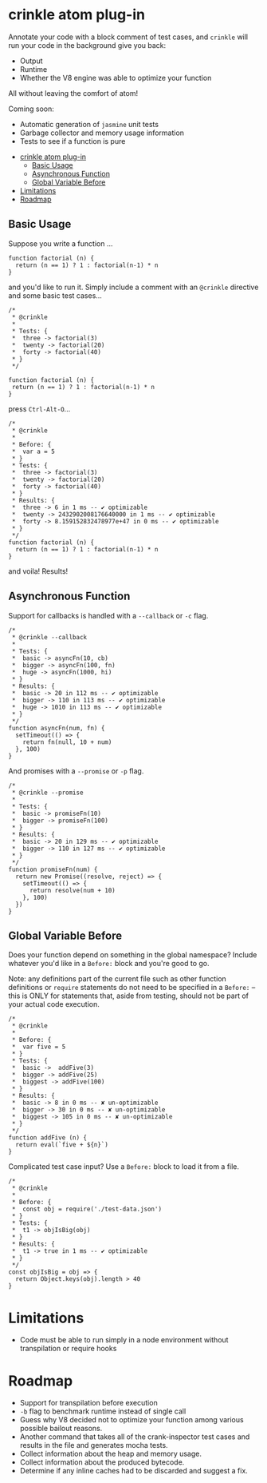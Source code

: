 # crinkle atom plug-in

Annotate your code with a block comment of test cases, and `crinkle`
will run your code in the background give you back:
* Output
* Runtime
* Whether the V8 engine was able to optimize your function

All without leaving the comfort of atom!

Coming soon:
* Automatic generation of `jasmine` unit tests
* Garbage collector and memory usage information
* Tests to see if a function is pure

- [crinkle atom plug-in](#crinkle-atom-plug-in)
  * [Basic Usage](#basic-usage)
  * [Asynchronous Function](#asynchronous-function)
  * [Global Variable Before](#global-variable-before)
- [Limitations](#limitations)
- [Roadmap](#roadmap)

## Basic Usage

Suppose you write a function ...

```
function factorial (n) {
  return (n == 1) ? 1 : factorial(n-1) * n
}
```

and you'd like to run it. Simply include a comment with an `@crinkle` directive
and some basic test cases...

```
/*
 * @crinkle
 *
 * Tests: {
 *  three -> factorial(3)
 *  twenty -> factorial(20)
 *  forty -> factorial(40)
 * }
 */

function factorial (n) {
 return (n == 1) ? 1 : factorial(n-1) * n
}
```

press `Ctrl-Alt-O`...

```
/*
 * @crinkle
 *
 * Before: {
 *  var a = 5
 * }
 * Tests: {
 *  three -> factorial(3)
 *  twenty -> factorial(20)
 *  forty -> factorial(40)
 * }
 * Results: {
 *  three -> 6 in 1 ms -- ✔ optimizable
 *  twenty -> 2432902008176640000 in 1 ms -- ✔ optimizable
 *  forty -> 8.159152832478977e+47 in 0 ms -- ✔ optimizable
 * }
 */
function factorial (n) {
  return (n == 1) ? 1 : factorial(n-1) * n
}
```

and voila! Results!

## Asynchronous Function

Support for callbacks is handled with a `--callback` or `-c` flag.

```
/*
 * @crinkle --callback
 *
 * Tests: {
 *  basic -> asyncFn(10, cb)
 *  bigger -> asyncFn(100, fn)
 *  huge -> asyncFn(1000, hi)
 * }
 * Results: {
 *  basic -> 20 in 112 ms -- ✔ optimizable
 *  bigger -> 110 in 113 ms -- ✔ optimizable
 *  huge -> 1010 in 113 ms -- ✔ optimizable
 * }
 */
function asyncFn(num, fn) {
  setTimeout(() => {
    return fn(null, 10 + num)
  }, 100)
}
```

And promises with a `--promise` or `-p` flag.

```
/*
 * @crinkle --promise
 *
 * Tests: {
 *  basic -> promiseFn(10)
 *  bigger -> promiseFn(100)
 * }
 * Results: {
 *  basic -> 20 in 129 ms -- ✔ optimizable
 *  bigger -> 110 in 127 ms -- ✔ optimizable
 * }
 */
function promiseFn(num) {
  return new Promise((resolve, reject) => {
    setTimeout(() => {
      return resolve(num + 10)
    }, 100)
  })
}
```

## Global Variable Before

Does your function depend on something in the global namespace? Include whatever
you'd like in a `Before:` block and you're good to go.

Note: any definitions part of the current file such as other function definitions
or `require` statements do not need to be specified in a `Before:` – this is ONLY
for statements that, aside from testing, should not be part of your actual
code execution.

```
/*
 * @crinkle
 *
 * Before: {
 *  var five = 5
 * }
 * Tests: {
 *  basic ->  addFive(3)
 *  bigger -> addFive(25)
 *  biggest -> addFive(100)
 * }
 * Results: {
 *  basic -> 8 in 0 ms -- ✘ un-optimizable
 *  bigger -> 30 in 0 ms -- ✘ un-optimizable
 *  biggest -> 105 in 0 ms -- ✘ un-optimizable
 * }
 */
function addFive (n) {
  return eval(`five + ${n}`)
}
```

Complicated test case input? Use a `Before:` block to load it from a file.

```
/*
 * @crinkle
 *
 * Before: {
 *  const obj = require('./test-data.json')
 * }
 * Tests: {
 *  t1 -> objIsBig(obj)
 * }
 * Results: {
 *  t1 -> true in 1 ms -- ✔ optimizable
 * }
 */
const objIsBig = obj => {
  return Object.keys(obj).length > 40
}
```

# Limitations
* Code must be able to run simply in a node environment without transpilation or
require hooks

# Roadmap

* Support for transpilation before execution
* `-b` flag to benchmark runtime instead of single call
* Guess why V8 decided not to optimize your function among various possible bailout reasons.
* Another command that takes all of the crank-inspector test cases and results
in the file and generates mocha tests.
* Collect information about the heap and memory usage.
* Collect information about the produced bytecode.
* Determine if any inline caches had to be discarded and suggest a fix.
